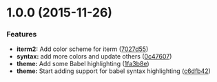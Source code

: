 <a name="1.0.0"></a>
# 1.0.0 (2015-11-26)


### Features

* **iterm2:** Add color scheme for iterm ([7027d55](https://github.com/paradox41/mandarin-peacock/commit/7027d55))
* **syntax:** add more colors and update others ([0c47607](https://github.com/paradox41/mandarin-peacock/commit/0c47607))
* **theme:** Add some Babel highlighting ([1fa3b8e](https://github.com/paradox41/mandarin-peacock/commit/1fa3b8e))
* **theme:** Start adding support for babel syntax highlighting ([c6dfb42](https://github.com/paradox41/mandarin-peacock/commit/c6dfb42))




